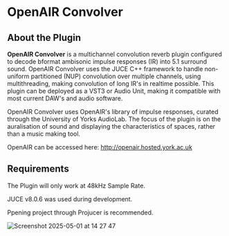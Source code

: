 # OpenAIR Convolver
## About the Plugin
**OpenAIR Convolver** is a multichannel convolution reverb plugin configured to decode bformat ambisonic impulse responses (IR) into 5.1 surround sound. OpenAIR Convolver uses the JUCE C++ framework to handle 
non-uniform partitioned (NUP) convolution over multiple channels, using multithreading, making convolution of long IR's in realtime possible. This plugin can be deployed as a VST3 or Audio Unit, making 
it compatible with most current DAW's and audio software.

OpenAIR Convolver uses OpenAIR's library of impulse responses, curated through the University of Yorks AudioLab. The focus of the plugin is on the auralisation of sound and displaying the characteristics
of spaces, rather than a music making tool.

OpenAIR can be accessed here:
http://openair.hosted.york.ac.uk

## Requirements
The Plugin will only work at 48kHz Sample Rate.

JUCE v8.0.6 was used during development.

Ppening project through Projucer is recommended.

![Screenshot 2025-05-01 at 14 27 47](https://github.com/user-attachments/assets/26333ada-e4fd-450a-8581-5ad8458392ec)

